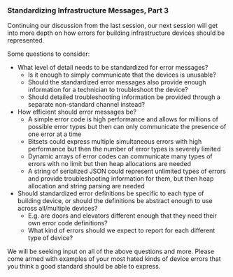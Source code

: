 ### Standardizing Infrastructure Messages, Part 3

Continuing our discussion from the last session, our next session will get into more depth on how errors for building infrastructure devices should be represented.

Some questions to consider:

- What level of detail needs to be standardized for error messages?
  - Is it enough to simply communicate that the devices is unusable?
  - Should the standardized error messages also provide enough information for a technician to troubleshoot the device?
  - Should detailed troubleshooting information be provided through a separate non-standard channel instead?
- How efficient should error messages be?
  - A simple error code is high performance and allows for millions of possible error types but then can only communicate the presence of one error at a time
  - Bitsets could express multiple simultaneous errors with high performance but then the number of error types is severely limited
  - Dynamic arrays of error codes can communicate many types of errors with no limit but then heap allocations are needed
  - A string of serialized JSON could represent unlimited types of errors and provide troubleshooting information for them, but then heap allocation and string parsing are needed
- Should standardized error definitions be specific to each type of building device, or should the definitions be abstract enough to use across all/multiple devices?
  - E.g. are doors and elevators different enough that they need their own error code definitions?
  - What kind of errors should we expect to report for each different type of device?

We will be seeking input on all of the above questions and more.
Please come armed with examples of your most hated kinds of device errors that you think a good standard should be able to express.

